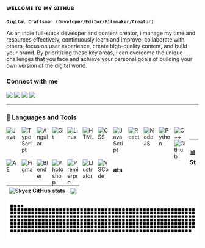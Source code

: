 ### ᴡᴇʟᴄᴏᴍᴇ ᴛᴏ ᴍʏ ɢɪᴛʜᴜʙ



**`Digital Craftsman (Developer/Editor/Filmmaker/Creator)`**

As an indie full-stack developer and content creator, i manage my time and resources effectively, continuously learn and improve, collaborate with others, focus on user experience, create high-quality content, and build your brand. By prioritizing these key areas, i can overcome the unique challenges that you face and achieve your personal goals of building your own version of the digital world.

<!-- ###  Social
      <p align="left">
      <a href="https://www.youtube.com/c/Skyexz?sub_confirmation=1">
         <img alt="youtube subscribers" title="Subscribe to my YouTube chaCancel changesnnel" src="https://custom-icon-badges.demolab.com/youtube/channel/subscribers/UC2WHjPDvbE6O328n17ZGcfg?color=%23E05D44&label=SUBSCRIBE&logo=video&logoColor=white&style=for-the-badge&labelColor=CE4630"/></a> 
      <a href="https://www.youtube.com/c/Skyexz">
         <img alt="youtube views" title="YouTube views" src="https://custom-icon-badges.demolab.com/youtube/channel/views/UC2WHjPDvbE6O328n17ZGcfg?color=%23E1AD0E&logo=eye&logoColor=white&style=for-the-badge&labelColor=C79600"/></a> 
      <a href="https://github.com/Skyez?tab=followers">
         <img alt="followers" title="Follow me on Github" src="https://custom-icon-badges.demolab.com/github/followers/Skyez?color=236ad3&labelColor=1155ba&style=for-the-badge&logo=person-add&label=Follow&logoColor=white"/></a>
            <a href="https://github.com/Skyez?tab=repositories&sort=stargazers">
         <img alt="total stars" title="Total stars on GitHub" src="https://custom-icon-badges.demolab.com/github/stars/Skyez?color=55960c&style=for-the-badge&labelColor=488207&logo=star"/></a> --> 
 

###  Connect with me  
   
   <a href="https://www.linkedin.com"><img src="https://img.shields.io/badge/LinkedIn-%230077B5.svg?&style=for-the-badge&logo=linkedin&logoColor=white"></a> 
   <a href="https://www.facebook.com"><img src="https://img.shields.io/badge/Facebook-1877F2?style=for-the-badge&logo=facebook&logoColor=white"></a> 
   <a href="https://instagram.com"><img src="https://img.shields.io/badge/Instagram-%23E4405F.svg?&style=for-the-badge&logo=instagram&logoColor=white"></a> 
   <a href="https://Twitter.com"><img src="https://img.shields.io/badge/Twitter-1DA1F2?style=for-the-badge&logo=twitter&logoColor=white"></a>
  
</div>

 </p>
 
---
### 🧰 Languages and Tools

<img align="left" alt="Java" width="30px" style="padding-right:10px;" src="https://cdn.jsdelivr.net/gh/devicons/devicon/icons/java/java-original.svg"/>
<img align="left" alt="TypeScript" width="30px" style="padding-right:10px;" src="https://cdn.jsdelivr.net/gh/devicons/devicon/icons/typescript/typescript-plain.svg" />
<img align="left" alt="Angular" width="30px" style="padding-right:10px;" src="https://cdn.jsdelivr.net/gh/devicons/devicon/icons/angularjs/angularjs-plain.svg" />
<img align="left" alt="Git" width="30px" style="padding-right:10px;" src="https://cdn.jsdelivr.net/gh/devicons/devicon/icons/git/git-original.svg" />
<img align="left" alt="Linux" width="30px" style="padding-right:10px;" src="https://cdn.jsdelivr.net/gh/devicons/devicon/icons/linux/linux-original.svg" />
<img align="left" alt="HTML" width="30px" style="padding-right:10px;" src="https://cdn.jsdelivr.net/gh/devicons/devicon/icons/html5/html5-plain.svg" />
<img align="left" alt="CSS" width="30px" style="padding-right:10px;" src="https://cdn.jsdelivr.net/gh/devicons/devicon/icons/css3/css3-plain.svg" />
<img align="left" alt="JavaScript" width="30px" style="padding-right:10px;" src="https://cdn.jsdelivr.net/gh/devicons/devicon/icons/javascript/javascript-plain.svg" />
<img align="left" alt="React" width="30px" style="padding-right:10px;" src="https://cdn.jsdelivr.net/gh/devicons/devicon/icons/react/react-original.svg" />
<img align="left" alt="NodeJS" width="30px" style="padding-right:10px;" src="https://cdn.jsdelivr.net/gh/devicons/devicon/icons/nodejs/nodejs-original.svg" />
<img align="left" alt="Python" width="30px" style="padding-right:10px;" src="https://cdn.jsdelivr.net/gh/devicons/devicon/icons/python/python-plain.svg" />
<img align="left" alt="C++" width="30px" style="padding-right:10px;" src="https://cdn.jsdelivr.net/gh/devicons/devicon/icons/cplusplus/cplusplus-line.svg" />
<img align="left" alt="GitHub" width="30px" style="padding-right:10px;" src="https://cdn.jsdelivr.net/gh/devicons/devicon/icons/github/github-original.svg" />
<img align="left" alt="AE" width="30px" style="padding-right:10px;"src="https://cdn.jsdelivr.net/gh/devicons/devicon/icons/aftereffects/aftereffects-original.svg" />
<img align="left" alt="Figma" width="30px" style="padding-right:10px;" src="https://cdn.jsdelivr.net/gh/devicons/devicon/icons/figma/figma-original.svg" />
<img align="left" alt="Blender" width="30px" style="padding-right:10px;" src="https://cdn.jsdelivr.net/gh/devicons/devicon/icons/blender/blender-original.svg" />
<img align="left" alt="Photoshop" width="30px" style="padding-right:10px;" src="https://cdn.jsdelivr.net/gh/devicons/devicon/icons/photoshop/photoshop-plain.svg" />
<img align="left" alt="Premierpro" width="30px" style="padding-right:10px;" src="https://cdn.jsdelivr.net/gh/devicons/devicon/icons/premierepro/premierepro-plain.svg" />
<img align="left" alt="Llustrator" width="30px" style="padding-right:10px;" src="https://cdn.jsdelivr.net/gh/devicons/devicon/icons/illustrator/illustrator-plain.svg" />
<img align="left" alt="VSCode" width="30px" style="padding-right:10px;" src="https://cdn.jsdelivr.net/gh/devicons/devicon/icons/vscode/vscode-original.svg" />
 
 <br />
 
---
### 📊 Stats 

| ![Skyez GitHub stats](https://github-readme-stats.vercel.app/api?username=anuraghazra&show_icons=true&theme=aura) | <a href="https://github.com/SkyeXxz/github-readme-stats"><img align="center" src="https://github-readme-stats.vercel.app/api/top-langs/?username=anuraghazra&layout=compact&theme=aura&hide_border=true" /></a> |
| ------------- | ------------- |

<!--[GitHub Streak](https://streak-stats.demolab.com?user=Skyez&theme=transparent&border_radius=4.5) 
# -->
<picture>
  <source
    media="(prefers-color-scheme: dark)"
    srcset="
      https://raw.githubusercontent.com/platane/snk/output/github-contribution-grid-snake-dark.svg
    "
  />
  <source
    media="(prefers-color-scheme: light)"
    srcset="
      https://raw.githubusercontent.com/platane/snk/output/github-contribution-grid-snake.svg
    "
  />
  <img
    alt="github contribution grid snake animation"
    src="https://raw.githubusercontent.com/platane/snk/output/github-contribution-grid-snake.svg"
  />
</picture> 


